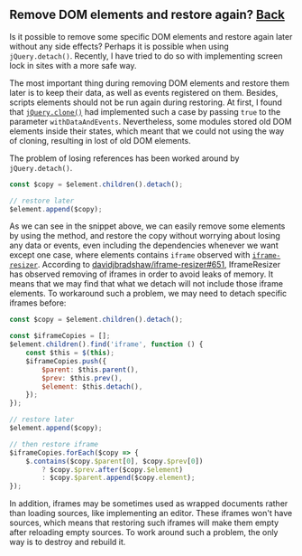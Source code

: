 ## Remove DOM elements and restore again?  [Back](./qa.md)

Is it possible to remove some specific DOM elements and restore again later without any side effects? Perhaps it is possible when using `jQuery.detach()`. Recently, I have tried to do so with implementing screen lock in sites with a more safe way.

The most important thing during removing DOM elements and restore them later is to keep their data, as well as events registered on them. Besides, scripts elements should not be run again during restoring. At first, I found that [`jQuery.clone()`](https://api.jquery.com/clone/) had implemented such a case by passing `true` to the parameter `withDataAndEvents`. Nevertheless, some modules stored old DOM elements inside their states, which meant that we could not using the way of cloning, resulting in lost of old DOM elements.

The problem of losing references has been worked around by `jQuery.detach()`.

```js
const $copy = $element.children().detach();

// restore later
$element.append($copy);
```

As we can see in the snippet above, we can easily remove some elements by using the method, and restore the copy without worrying about losing any data or events, even including the dependencies whenever we want except one case, where elements contains `iframe` observed with [`iframe-resizer`](https://github.com/davidjbradshaw/iframe-resizer). According to [davidjbradshaw/iframe-resizer#651](https://github.com/davidjbradshaw/iframe-resizer/pull/651), IframeResizer has observed removing of iframes in order to avoid leaks of memory. It means that we may find that what we detach will not include those iframe elements. To workaround such a problem, we may need to detach specific iframes before:

```js
const $copy = $element.children().detach();

const $iframeCopies = [];
$element.children().find('iframe', function () {
	const $this = $(this);
	$iframeCopies.push({
	    $parent: $this.parent(),
	    $prev: $this.prev(),
	    $element: $this.detach(),
	});
});

// restore later
$element.append($copy);

// then restore iframe
$iframeCopies.forEach($copy => {
	$.contains($copy.$parent[0], $copy.$prev[0])
	    ? $copy.$prev.after($copy.$element)
	    : $copy.$parent.append($copy.element);
});
```

In addition, iframes may be sometimes used as wrapped documents rather than loading sources, like implementing an editor. These iframes won't have sources, which means that restoring such iframes will make them empty after reloading empty sources. To work around such a problem, the only way is to destroy and rebuild it.
